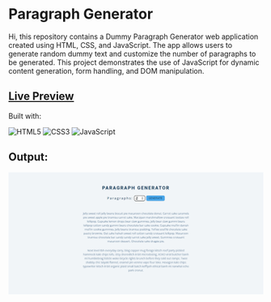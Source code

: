 # Paragraph Generator
Hi, this repository contains a Dummy Paragraph Generator web application created using HTML, CSS, and JavaScript. The app allows users to generate random dummy text and customize the number of paragraphs to be generated. This project demonstrates the use of JavaScript for dynamic content generation, form handling, and DOM manipulation.

## [Live Preview](https://dummy-paragraph-generator-css-js.netlify.app/)

Built with:

![HTML5](https://img.shields.io/badge/html5-%23E34F26.svg?style=for-the-badge&logo=html5&logoColor=white) ![CSS3](https://img.shields.io/badge/css3-%231572B6.svg?style=for-the-badge&logo=css3&logoColor=white) ![JavaScript](https://img.shields.io/badge/javascript-%23323330.svg?style=for-the-badge&logo=javascript&logoColor=%23F7DF1E)

## Output:

![Output](./assets/output.jpg)
